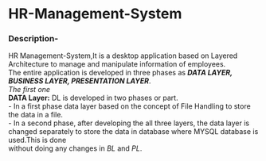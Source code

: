 # HR-Management-System
### Description-
HR Management-System,It is a desktop application based on Layered Architecture to manage and manipulate information of employees.<br/> The entire application is developed in three phases as ***DATA LAYER, BUSINESS LAYER, PRESENTATION LAYER***. <br/> 
*The first one*<br/>
**DATA Layer:** DL is developed in two phases or part.<br/>
               - In a first phase data layer based on the concept of File Handling to store the data in a file.<br/>
               - In a second phase, after developing the all three layers, the data layer is changed separately to store the data in database where MYSQL database is used.This is done  
                  without doing any changes in *BL* and *PL*.
